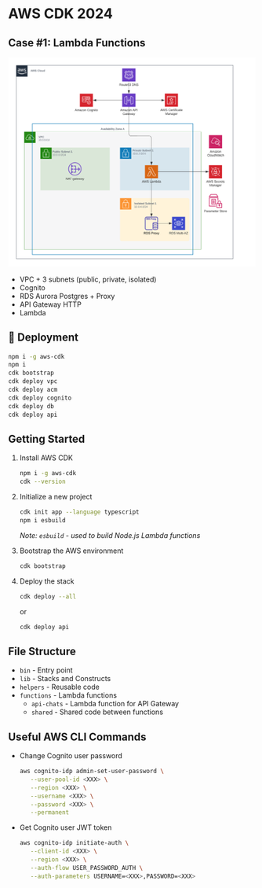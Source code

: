# AWS CDK 2024

## Case #1: Lambda Functions

![Architecture](architecture.png)

- VPC + 3 subnets (public, private, isolated)
- Cognito
- RDS Aurora Postgres + Proxy
- API Gateway HTTP
- Lambda

## 🚀 Deployment

```bash
npm i -g aws-cdk
npm i
cdk bootstrap
cdk deploy vpc
cdk deploy acm
cdk deploy cognito
cdk deploy db
cdk deploy api
```

## Getting Started

1. Install AWS CDK

   ```bash
   npm i -g aws-cdk
   cdk --version
   ```

2. Initialize a new project

   ```bash
   cdk init app --language typescript
   npm i esbuild
   ```

   _Note: `esbuild` - used to build Node.js Lambda functions_

3. Bootstrap the AWS environment

   ```bash
   cdk bootstrap
   ```

4. Deploy the stack

   ```bash
   cdk deploy --all
   ```

   or

   ```bash
   cdk deploy api
   ```

## File Structure

- `bin` - Entry point
- `lib` - Stacks and Constructs
- `helpers` - Reusable code
- `functions` - Lambda functions
  - `api-chats` - Lambda function for API Gateway
  - `shared` - Shared code between functions

## Useful AWS CLI Commands

- Change Cognito user password

  ```bash
  aws cognito-idp admin-set-user-password \
     --user-pool-id <XXX> \
     --region <XXX> \
     --username <XXX> \
     --password <XXX> \
     --permanent
  ```

- Get Cognito user JWT token

  ```bash
  aws cognito-idp initiate-auth \
     --client-id <XXX> \
     --region <XXX> \
     --auth-flow USER_PASSWORD_AUTH \
     --auth-parameters USERNAME=<XXX>,PASSWORD=<XXX>
  ```
